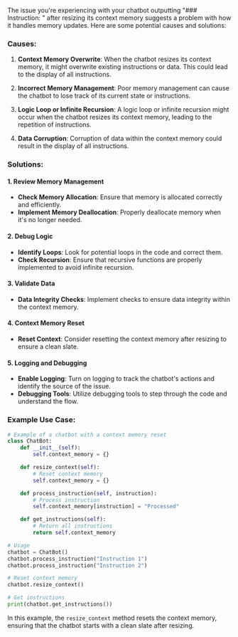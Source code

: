 The issue you're experiencing with your chatbot outputting "### Instruction: <all of its instructions>" after resizing its context memory suggests a problem with how it handles memory updates. Here are some potential causes and solutions:

### Causes:

1. **Context Memory Overwrite**: When the chatbot resizes its context memory, it might overwrite existing instructions or data. This could lead to the display of all instructions.

2. **Incorrect Memory Management**: Poor memory management can cause the chatbot to lose track of its current state or instructions.

3. **Logic Loop or Infinite Recursion**: A logic loop or infinite recursion might occur when the chatbot resizes its context memory, leading to the repetition of instructions.

4. **Data Corruption**: Corruption of data within the context memory could result in the display of all instructions.

### Solutions:

#### 1. **Review Memory Management**

- **Check Memory Allocation**: Ensure that memory is allocated correctly and efficiently.
- **Implement Memory Deallocation**: Properly deallocate memory when it's no longer needed.

#### 2. **Debug Logic**

- **Identify Loops**: Look for potential loops in the code and correct them.
- **Check Recursion**: Ensure that recursive functions are properly implemented to avoid infinite recursion.

#### 3. **Validate Data**

- **Data Integrity Checks**: Implement checks to ensure data integrity within the context memory.

#### 4. **Context Memory Reset**

- **Reset Context**: Consider resetting the context memory after resizing to ensure a clean slate.

#### 5. **Logging and Debugging**

- **Enable Logging**: Turn on logging to track the chatbot's actions and identify the source of the issue.
- **Debugging Tools**: Utilize debugging tools to step through the code and understand the flow.

### Example Use Case:

```python
# Example of a chatbot with a context memory reset
class ChatBot:
    def __init__(self):
        self.context_memory = {}

    def resize_context(self):
        # Reset context memory
        self.context_memory = {}

    def process_instruction(self, instruction):
        # Process instruction
        self.context_memory[instruction] = "Processed"

    def get_instructions(self):
        # Return all instructions
        return self.context_memory

# Usage
chatbot = ChatBot()
chatbot.process_instruction("Instruction 1")
chatbot.process_instruction("Instruction 2")

# Reset context memory
chatbot.resize_context()

# Get instructions
print(chatbot.get_instructions())
```

In this example, the `resize_context` method resets the context memory, ensuring that the chatbot starts with a clean slate after resizing.